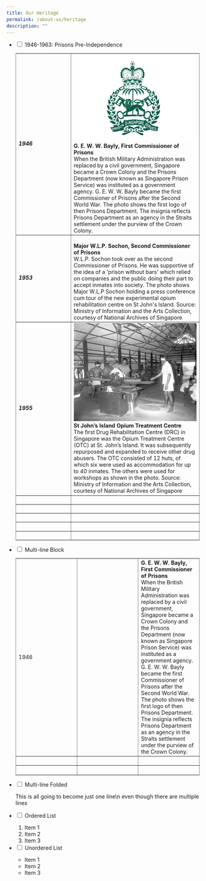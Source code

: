 ```yaml
---
title: Our Heritage
permalink: /about-us/heritage
description: ""
---
```

<ul class="jekyllcodex_accordion">
  <li>
    <input type="checkbox" id="accordion1">
    <label for="accordion1">1946-1963: Prisons Pre-Independence</label>
    <div>
<table style="width: 100%; border-collapse: collapse; border-style: hidden;" border="1">
<tbody>
<tr>
<td style="width: 30%;"><h5>1946</h5>
<td style="width: 70%;"><div class="container">
  <div class="row">
    <div class="col">
    <img src="/images/SPS75/1946.png" alt="" />
    </div>
    <div class="col">
      <strong>G. E. W. W. Bayly, First Commissioner of Prisons</strong><br />When the British Military Administration was replaced by a civil government, Singapore became a Crown Colony and the Prisons Department (now known as Singapore Prison Service) was instituted as a government agency. G. E. W. W. Bayly became the first Commissioner of Prisons after the Second World War. The photo shows the first logo of then Prisons Department. The insignia reflects Prisons Department as an agency in the Straits settlement under the purview of the Crown Colony.
    </div>
  </div>
<tr>
<td style="width: 30%;"><h5>1953</h5>
<td style="width: 70%;"><div class="container">
  <div class="row">
    <div class="col">
    <img src="/images/SPS75/1953_Sochon%20Second%20Comsr.jpeg" alt="" />
    </div>
    <div class="col">
      <strong>Major W.L.P. Sochon, Second Commissioner of Prisons</strong><br />W.L.P. Sochon took over as the second Commissioner of Prisons. He was supportive of the idea of a 'prison without bars' which relied on companies and the public doing their part to accept inmates into society. The photo shows Major W.L.P Sochon holding a press conference cum tour of the new experimental opium rehabilitation centre on St John's Island. Source: Ministry of Information and the Arts Collection, courtesy of National Archives of Singapore
    </div>
  </div>
<tr>
<td style="width: 30%;"><h5>1955</h5>
<td style="width: 70%;"><div class="container">
  <div class="row">
    <div class="col">
    <img src="/images/SPS75/1955.jpg" alt="" />
    </div>
    <div class="col">
      <strong>St John’s Island Opium Treatment Centre</strong><br />The first Drug Rehabilitation Centre (DRC) in Singapore was the Opium Treatment Centre (OTC) at St. John’s Island. It was subsequently repurposed and expanded to receive other drug abusers. The OTC consisted of 12 huts, of which six were used as accommodation for up to 40 inmates. The others were used for workshops as shown in the photo. Source: Ministry of Information and the Arts Collection, courtesy of National Archives of Singapore
    </div>
  </div>
<tr>
<td style="width: 27.2728%;">&nbsp;</td>
<td style="width: 72.7272%;">&nbsp;</td>
</tr>
<tr>
<td style="width: 27.2728%;">&nbsp;</td>
<td style="width: 72.7272%;">&nbsp;</td>
</tr>
<tr>
<td style="width: 27.2728%;">&nbsp;</td>
<td style="width: 72.7272%;">&nbsp;</td>
</tr>
<tr>
<td style="width: 27.2728%;">&nbsp;</td>
<td style="width: 72.7272%;">&nbsp;</td>
</tr>
<tr>
<td style="width: 27.2728%;">&nbsp;</td>
<td style="width: 72.7272%;">&nbsp;</td>
</tr>
</tbody>
</table>

</div>
	</li>  
  <li>
    <input type="checkbox" id="accordion2">
    <label for="accordion2">Multi-line Block</label>
    <div>
      <table style="width: 100%; border-collapse: collapse; border-style: hidden;" border="1">
<tbody>
<tr style="height: 18px;">
<td style="width: 33.3333%; height: 18px;">1946</td>
<td style="width: 33.3333%; height: 18px;"><img src="https://www.sps.gov.sg/images/default-source/module/timeline-sps75/g-e-w-w-bayly-1st-commissioner-of-prisons.png" alt="" /></td>
<td style="width: 33.3333%; height: 18px;"><strong>G. E. W. W. Bayly, First Commissioner of Prisons</strong><br />When the British Military Administration was replaced by a civil government, Singapore became a Crown Colony and the Prisons Department (now known as Singapore Prison Service) was instituted as a government agency. G. E. W. W. Bayly became the first Commissioner of Prisons after the Second World War. The photo shows the first logo of then Prisons Department. The insignia reflects Prisons Department as an agency in the Straits settlement under the purview of the Crown Colony.</td>
</tr>
<tr style="height: 18px;">
<td style="width: 33.3333%; height: 18px;">&nbsp;</td>
<td style="width: 33.3333%; height: 18px;">&nbsp;</td>
<td style="width: 33.3333%; height: 18px;">&nbsp;</td>
</tr>
<tr style="height: 18px;">
<td style="width: 33.3333%; height: 18px;">&nbsp;</td>
<td style="width: 33.3333%; height: 18px;">&nbsp;</td>
<td style="width: 33.3333%; height: 18px;">&nbsp;</td>
</tr>
</tbody>
</table>
    </div>
  </li>
  <li>
    <input type="checkbox" id="accordion3">
    <label for="accordion3">Multi-line Folded</label>
    <div>
      <p>
        This is all going
        to become just one line\n even though there are multiple lines
      </p>
    </div>
  </li>
  <li>
    <input type="checkbox" id="accordion4">
    <label for="accordion4">Ordered List</label>
    <div>
      <ol>
        <li>Item 1</li>
        <li>Item 2</li>
        <li>Item 3</li>
      </ol>
    </div>
  </li>
    
  <li>
    <input type="checkbox" id="accordion5">
    <label for="accordion5">Unordered List</label>
    <div>
      <ul>
        <li>Item 1</li>
        <li>Item 2</li>
        <li>Item 3</li>
      </ul>
    </div>
  </li>
</ul>
